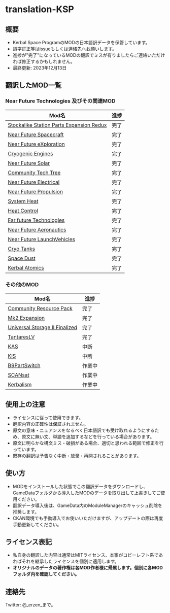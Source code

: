 # translation-KSP

## 概要

- Kerbal Space ProgramのMODの日本語訳データを保管しています。
- 誤字訂正等はissueもしくは連絡先へお願いします。
- 進捗が"完了"になっているMODの翻訳でミスが有りましたらご連絡いただければ修正するかもしれません。
- 最終更新: 2023年12月13日

## 翻訳したMOD一覧

### Near Future Technologies 及びその関連MOD

| Mod名                                                                                                                                                     | 進捗 |
| --------------------------------------------------------------------------------------------------------------------------------------------------------- | ---- |
| [Stockalike Station Parts Expansion Redux](https://forum.kerbalspaceprogram.com/index.php?/topic/170211-112-stockalike-station-parts-redux-june-12-2022/) | 完了 |
| [Near Future Spacecraft](https://forum.kerbalspaceprogram.com/index.php?/topic/155465-most-112x-near-future-technologies-august-26/)                      | 完了 |
| [Near Future eXploration](https://forum.kerbalspaceprogram.com/index.php?/topic/155465-most-112x-near-future-technologies-august-26/)                     | 完了 |
| [Cryogenic Engines](https://forum.kerbalspaceprogram.com/index.php?/topic/106089-112x-cryogenic-engines-liquid-hydrogen-and-methane-rockets-jan-22-2022/) | 完了 |
| [Near Future Solar](https://forum.kerbalspaceprogram.com/index.php?/topic/155465-most-112x-near-future-technologies-august-26/)                           | 完了 |
| [Community Tech Tree](https://forum.kerbalspaceprogram.com/index.php?/topic/90530-112x-community-tech-tree-july-3/)                                       | 完了 |
| [Near Future Electrical](https://forum.kerbalspaceprogram.com/index.php?/topic/155465-most-112x-near-future-technologies-august-26/)                      | 完了 |
| [Near Future Propulsion](https://forum.kerbalspaceprogram.com/index.php?/topic/155465-most-112x-near-future-technologies-august-26/)                      | 完了 |
| [System Heat](https://forum.kerbalspaceprogram.com/index.php?/topic/193909-112x-systemheat-a-replacement-for-the-coreheat-system-october-9/)              | 完了 |
| [Heat Control](https://forum.kerbalspaceprogram.com/index.php?/topic/112027-112x-heat-control-more-radiators-august-22-2021/)                             | 完了 |
| [Far future Technologies](https://forum.kerbalspaceprogram.com/index.php?/topic/199070-112x-far-future-technologies-august-23-new-engine/)                | 完了 |
| [Near Future Aeronautics](https://forum.kerbalspaceprogram.com/index.php?/topic/155465-most-112x-near-future-technologies-august-26/)                     | 完了 |
| [Near Future LaunchVehicles](https://forum.kerbalspaceprogram.com/index.php?/topic/155465-most-112x-near-future-technologies-august-26/)                  | 完了 |
| [Cryo Tanks](https://forum.kerbalspaceprogram.com/index.php?/topic/106089-112x-cryogenic-engines-liquid-hydrogen-and-methane-rockets-jan-22-2022/)        | 完了 |
| [Space Dust](https://forum.kerbalspaceprogram.com/index.php?/topic/197723-112x-space-dust-atmospheric-and-exospheric-harvesting-24062022/)                | 完了 |
| [Kerbal Atomics](https://forum.kerbalspaceprogram.com/index.php?/topic/130503-112x-kerbal-atomics-fancy-nuclear-engines-january-22%C2%A02022/)            | 完了 |

### その他のMOD

| Mod名                                                                                                                                    | 進捗   |
| ---------------------------------------------------------------------------------------------------------------------------------------- | ------ |
| [Community Resource Pack](https://forum.kerbalspaceprogram.com/index.php?/topic/83007-1x-community-resource-pack/)                       | 完了   |
| [Mk2 Expansion](https://forum.kerbalspaceprogram.com/index.php?/topic/109145-112x-mk2-expansion-v191-update-10521/)                      | 完了   |
| [Universal Storage II Finalized](https://spacedock.info/mod/2960/Universal%20Storage%20II%20Finalized)                                   | 完了   |
| [TantaresLV](https://forum.kerbalspaceprogram.com/index.php?/topic/73686-112x-tantares-stockalike-soyuz-and-mir-150872022tsyklon/)       | 完了   |
| [KAS](https://forum.kerbalspaceprogram.com/index.php?/topic/142594-minimum-ksp-version-111-kerbal-attachment-system-kas-v112/)           | 中断   |
| [KIS](https://forum.kerbalspaceprogram.com/index.php?/topic/149848-minimum-ksp-version-112-kerbal-inventory-system-kis-v129/)            | 中断   |
| [B9PartSwitch](https://forum.kerbalspaceprogram.com/topic/140541-1112-b9partswitch-v2180-march-17/)                                      | 作業中 |
| [SCANsat](https://forum.kerbalspaceprogram.com/topic/72679-1101-scansat-v204-real-scanning-real-science-at-warp-speed-september-9-2020/) | 作業中 |
| [Kerbalism](https://forum.kerbalspaceprogram.com/topic/190382-15-110-kerbalism-311/)                                                     | 作業中 |

## 使用上の注意

- ライセンスに従って使用できます。
- 翻訳内容の正確性は保証されません。
- 原文の意味・ニュアンスをなるべく日本語訳でも受け取れるようにするため、原文に無い文、単語を追加するなどを行っている場合があります。
- 原文に明らかな構文ミス・破損がある場合、適切と思われる範囲で修正を行っています。
- 既存の翻訳は予告なく中断・放棄・再開されることがあります。

## 使い方

- MODをインストールした状態でこの翻訳データをダウンロードし、GameDataフォルダから導入したMODのデータを取り出して上書きしてご使用ください。
- 翻訳データ導入後は、GameData内のModuleManagerのキャッシュ削除を推奨します。
- CKAN環境でも手動導入でお使いいただけますが、アップデートの際は再度手動更新してください。

## ライセンス表記

- 私自身の翻訳した内容は通常はMITライセンス、本家がコピーレフト系であればそれを継承したライセンスを個別に適用します。
- **オリジナルのデータの著作権は各MOD作者様に帰属します。個別に各MODフォルダ内を確認してください。**

## 連絡先

Twitter: @_erzen_まで。
